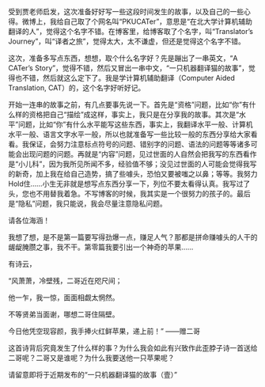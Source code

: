 受到贾老师启发，这次准备好好写一些这段时间发生的故事，以及自己的一些心得。微博上，我给自己取了个网名叫“PKUCATer”，意思是“在北大学计算机辅助翻译的人”，觉得这个名字不错。在博客里，给博客取了个名字，叫“Translator’s Journey”，叫“译者之旅”，觉得太大，太不谦虚，但还是觉得这个名字不错。

这次，准备多写点东西，想想，取个什么名字好？先是蹦出了一串英文，“A CATer’s Story”，觉得不错，然后又冒出一串中文，“一只机器翻译猫的故事”，觉得也不错，然后就这么定下了。我是学计算机辅助翻译（Computer Aided Translation, CAT）的，这个名字好听好记。

开始一连串的故事之前，有几点要事先说一下。首先是“资格”问题，比如“你”有什么样的资格把自己“描绘”成这样，事实上，我只是在分享我的故事。其次是“水平”问题，比如“你”有什么水平能写这些东西，事实上，我翻译水平一般、计算机水平一般、语言文字水平一般，所以也就准备写一些比较一般的东西分享给大家看看。我保证，会努力注意标点符号的问题、错别字的问题、语法的问题等等诸多可能会出现问题的问题。再就是“内容”问题，见过世面的人自然会把我写的东西看作是“小儿科”，因为我所见所闻不多，经验值不够；没见过世面的人可能会觉得我写的新奇，加上我在给自己造势，搞了些噱头，恐怕又要被嗤之以鼻；等等。我努力Hold住……小生无非就是想写点东西分享一下，列位不要太看得认真。我写过了头，您也不用替我着急。不写博客的时候，我其实是一个很努力的孩子的。最后是“隐私”问题，我只能说，我会尽量注意隐私问题。

请各位海涵！

我想了想，是不是第一篇要写得劲爆一点，赚足人气？那都是拼命赚噱头的人干的龌龊腌臜之事，我不干。第零篇我要引出一个神奇的苹果……

有诗云，

“风萧萧，冷壁残，二哥近在咫尺间；

他一乍，我一惊，面面相觑太惘然。

不等贤弟当面谢，哪想二哥住隔壁。

今日他凭空现容颜，我手捧火红鲜苹果，递上前！” ——赠二哥

这首诗背后究竟发生了什么样的事？为什么我会如此有兴致作此歪脖子诗一首送给二哥呢？二哥又是谁呢？为什么我要送他一只苹果呢？

请留意即将于近期发布的“一只机器翻译猫的故事（壹）”